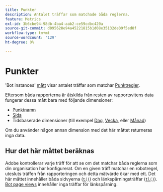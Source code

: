 ```yaml
---
title: Punkter
description: Antalet träffar som matchade båda reglerna.
feature: Metrics
exl-id: 3b6cbe94-98db-4ba4-aab2-ce59cdbc420a
source-git-commit: d095628e94a45221815b1d08e35132de09f5ed8f
workflow-type: tm+mt
source-wordcount: '129'
ht-degree: 0%

---
```


# Punkter

&#39;Bot instances&#39; [mått](overview.md) visar antalet träffar som matchar [Punktregler](/help/admin/admin/c-manage-report-suites/c-edit-report-suites/general/bot-removal/bot-rules.md).

Eftersom båda rapporterna är åtskilda från resten av rapportsvitens data fungerar dessa mått bara med följande dimensioner:

* [Punktnamn](../dimensions/bot-name.md)
* [Sida](../dimensions/page.md)
* Tidsbaserade dimensioner (till exempel [Dag](../dimensions/day.md), [Vecka](../dimensions/week.md), eller [Månad](../dimensions/month.md))

Om du använder någon annan dimension med det här måttet returneras inga data.

## Hur det här måttet beräknas

Adobe kontrollerar varje träff för att se om det matchar båda reglerna som din organisation har konfigurerat. Om en given träff matchar en robotregel, utesluts träffen från rapporteringen och detta mätvärde ökar med ett. Det här måttet innehåller båda sidvyerna ([`t()`](/help/implement/vars/functions/t-method.md)) och länkspårningsträffar ([`tl()`](/help/implement/vars/functions/tl-method.md)). [Bot page views](bot-page-views.md) innehåller inga träffar för länkspårning.
